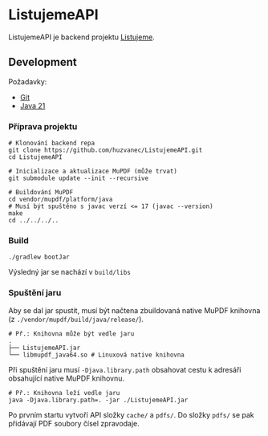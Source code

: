 # ListujemeAPI

ListujemeAPI je backend projektu [Listujeme](https://github.com/huzvanec/Listujeme.git).

## Development

Požadavky:

- [Git](https://git-scm.com/downloads)
- [Java 21](https://www.oracle.com/java/technologies/downloads/#java21)

### Příprava projektu

```shell
# Klonování backend repa
git clone https://github.com/huzvanec/ListujemeAPI.git
cd ListujemeAPI

# Inicializace a aktualizace MuPDF (může trvat)
git submodule update --init --recursive

# Buildování MuPDF
cd vendor/mupdf/platform/java
# Musí být spuštěno s javac verzí <= 17 (javac --version)
make
cd ../../../..
```

### Build

```shell
./gradlew bootJar
```

Výsledný jar se nachází v `build/libs`

### Spuštění jaru

Aby se dal jar spustit, musí být načtena zbuildovaná native MuPDF knihovna (z `./vendor/mupdf/build/java/release/`).

```
# Př.: Knihovna může být vedle jaru
.
├── ListujemeAPI.jar
└── libmupdf_java64.so # Linuxová native knihovna
```

Při spuštění jaru musí `-Djava.library.path` obsahovat cestu k adresáři obsahující native MuPDF knihovnu.

```shell
# Př.: Knihovna leží vedle jaru
java -Djava.library.path=. -jar ./ListujemeAPI.jar
```

Po prvním startu vytvoří API složky `cache/` a `pdfs/`. Do složky `pdfs/` se pak přidávají PDF soubory čísel
zpravodaje.